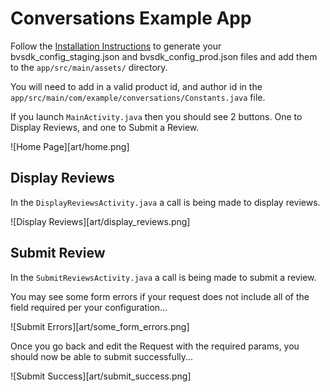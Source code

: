 # Conversations Example App

Follow the [Installation Instructions](https://bazaarvoice.github.io/bv-android-sdk/installation.html#configure-bvsdk)
to generate your bvsdk_config_staging.json and bvsdk_config_prod.json files and add them to the 
```app/src/main/assets/``` directory.

You will need to add in a valid product id, and author id in the 
```app/src/main/com/example/conversations/Constants.java``` file. 

If you launch ```MainActivity.java``` then you should see 2 buttons. One to Display Reviews, and one 
to Submit a Review.

![Home Page][art/home.png]

## Display Reviews

In the ```DisplayReviewsActivity.java``` a call is being made to display reviews.

![Display Reviews][art/display_reviews.png]

## Submit Review

In the ```SubmitReviewsActivity.java``` a call is being made to submit a review.

You may see some form errors if your request does not include all of the field 
required per your configuration...

![Submit Errors][art/some_form_errors.png]

Once you go back and edit the Request with the required params, you should now be 
able to submit successfully...

![Submit Success][art/submit_success.png]
